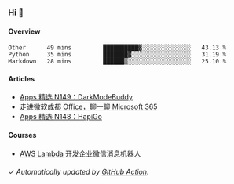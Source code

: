 ### Hi 👋

#### Overview

<!--START_SECTION:waka-->
```text
Other      49 mins         ██████████▓░░░░░░░░░░░░░░   43.13 % 
Python     35 mins         ███████▓░░░░░░░░░░░░░░░░░   31.19 % 
Markdown   28 mins         ██████▒░░░░░░░░░░░░░░░░░░   25.10 % 
```
<!--END_SECTION:waka-->

#### Articles

<!-- BLOG:START -->
- [Apps 精选 N149：DarkModeBuddy](http://huhuhang.com/post/product-hunt/product-hunt-n149)
- [走进微软成都 Office，聊一聊 Microsoft 365](http://huhuhang.com/post/sspai/65152)
- [Apps 精选 N148：HapiGo](http://huhuhang.com/post/product-hunt/product-hunt-n148)
<!-- BLOG:END -->

#### Courses

<!-- SYL:START -->
- [AWS Lambda 开发企业微信消息机器人](https://lanqiao.cn/courses/2868)
<!-- SYL:END -->

###### ✓ Automatically updated by [GitHub Action](https://github.com/huhuhang/huhuhang/actions).
